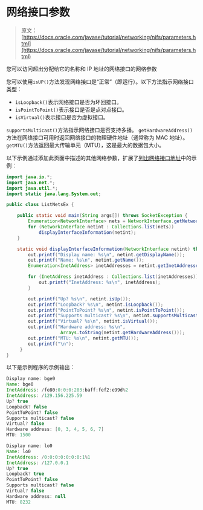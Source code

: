 # 网络接口参数

> 原文： [https://docs.oracle.com/javase/tutorial/networking/nifs/parameters.html](https://docs.oracle.com/javase/tutorial/networking/nifs/parameters.html)

您可以访问超出分配给它的名称和 IP 地址的网络接口的网络参数

您可以使用`isUP()`方法发现网络接口是“正常”（即运行）。以下方法指示网络接口类型：

*   `isLoopback()`表示网络接口是否为环回接口。
*   `isPointToPoint()`表示接口是否是点对点接口。
*   `isVirtual()`表示接口是否为虚拟接口。

`supportsMulticast()`方法指示网络接口是否支持多播。 `getHardwareAddress()`方法在网络接口可用时返回网络接口的物理硬件地址（通常称为 MAC 地址）。 `getMTU()`方法返回最大传输单元（MTU），这是最大的数据包大小。

以下示例通过添加此页面中描述的其他网络参数，扩展了[列出网络接口地址](listing.html)中的示例：

```java
import java.io.*;
import java.net.*;
import java.util.*;
import static java.lang.System.out;

public class ListNetsEx {

    public static void main(String args[]) throws SocketException {
        Enumeration<NetworkInterface> nets = NetworkInterface.getNetworkInterfaces();
        for (NetworkInterface netint : Collections.list(nets))
            displayInterfaceInformation(netint);
    }

    static void displayInterfaceInformation(NetworkInterface netint) throws SocketException {
        out.printf("Display name: %s\n", netint.getDisplayName());
        out.printf("Name: %s\n", netint.getName());
        Enumeration<InetAddress> inetAddresses = netint.getInetAddresses();

        for (InetAddress inetAddress : Collections.list(inetAddresses)) {
            out.printf("InetAddress: %s\n", inetAddress);
        }

        out.printf("Up? %s\n", netint.isUp());
        out.printf("Loopback? %s\n", netint.isLoopback());
        out.printf("PointToPoint? %s\n", netint.isPointToPoint());
        out.printf("Supports multicast? %s\n", netint.supportsMulticast());
        out.printf("Virtual? %s\n", netint.isVirtual());
        out.printf("Hardware address: %s\n",
                    Arrays.toString(netint.getHardwareAddress()));
        out.printf("MTU: %s\n", netint.getMTU());
        out.printf("\n");
     }
}  

```

以下是示例程序的示例输出：

```java
Display name: bge0
Name: bge0
InetAddress: /fe80:0:0:0:203:baff:fef2:e99d%2
InetAddress: /129.156.225.59
Up? true
Loopback? false
PointToPoint? false
Supports multicast? false
Virtual? false
Hardware address: [0, 3, 4, 5, 6, 7]
MTU: 1500

Display name: lo0
Name: lo0
InetAddress: /0:0:0:0:0:0:0:1%1
InetAddress: /127.0.0.1
Up? true
Loopback? true
PointToPoint? false
Supports multicast? false
Virtual? false
Hardware address: null
MTU: 8232

```